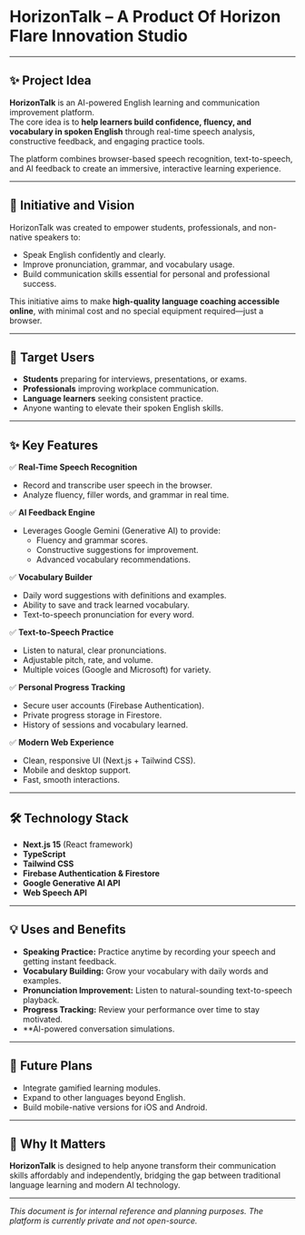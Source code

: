 # HorizonTalk – A Product Of Horizon Flare Innovation Studio

---

## ✨ Project Idea

**HorizonTalk** is an AI-powered English learning and communication improvement platform.  
The core idea is to **help learners build confidence, fluency, and vocabulary in spoken English** through real-time speech analysis, constructive feedback, and engaging practice tools.

The platform combines browser-based speech recognition, text-to-speech, and AI feedback to create an immersive, interactive learning experience.

---

## 🌱 Initiative and Vision

HorizonTalk was created to empower students, professionals, and non-native speakers to:

- Speak English confidently and clearly.
- Improve pronunciation, grammar, and vocabulary usage.
- Build communication skills essential for personal and professional success.

This initiative aims to make **high-quality language coaching accessible online**, with minimal cost and no special equipment required—just a browser.

---

## 🎯 Target Users

- **Students** preparing for interviews, presentations, or exams.
- **Professionals** improving workplace communication.
- **Language learners** seeking consistent practice.
- Anyone wanting to elevate their spoken English skills.

---

## ✨ Key Features

✅ **Real-Time Speech Recognition**
- Record and transcribe user speech in the browser.
- Analyze fluency, filler words, and grammar in real time.

✅ **AI Feedback Engine**
- Leverages Google Gemini (Generative AI) to provide:
  - Fluency and grammar scores.
  - Constructive suggestions for improvement.
  - Advanced vocabulary recommendations.

✅ **Vocabulary Builder**
- Daily word suggestions with definitions and examples.
- Ability to save and track learned vocabulary.
- Text-to-speech pronunciation for every word.

✅ **Text-to-Speech Practice**
- Listen to natural, clear pronunciations.
- Adjustable pitch, rate, and volume.
- Multiple voices (Google and Microsoft) for variety.

✅ **Personal Progress Tracking**
- Secure user accounts (Firebase Authentication).
- Private progress storage in Firestore.
- History of sessions and vocabulary learned.

✅ **Modern Web Experience**
- Clean, responsive UI (Next.js + Tailwind CSS).
- Mobile and desktop support.
- Fast, smooth interactions.

---

## 🛠️ Technology Stack

- **Next.js 15** (React framework)
- **TypeScript**
- **Tailwind CSS**
- **Firebase Authentication & Firestore**
- **Google Generative AI API**
- **Web Speech API**

---

## 💡 Uses and Benefits

- **Speaking Practice:** Practice anytime by recording your speech and getting instant feedback.
- **Vocabulary Building:** Grow your vocabulary with daily words and examples.
- **Pronunciation Improvement:** Listen to natural-sounding text-to-speech playback.
- **Progress Tracking:** Review your performance over time to stay motivated.
- **AI-powered conversation simulations.

---

## 📝 Future Plans

- Integrate gamified learning modules.
- Expand to other languages beyond English.
- Build mobile-native versions for iOS and Android.

---

## 🌟 Why It Matters

**HorizonTalk** is designed to help anyone transform their communication skills affordably and independently, bridging the gap between traditional language learning and modern AI technology.

---

*This document is for internal reference and planning purposes. The platform is currently private and not open-source.*
